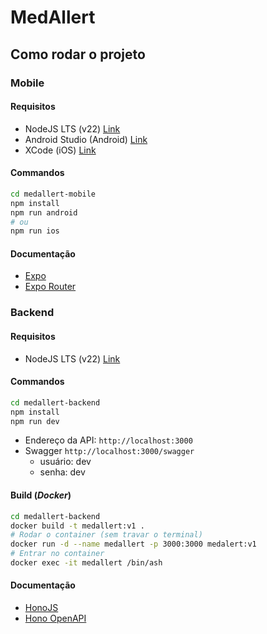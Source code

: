 # MedAllert

## **Como rodar o projeto**

### **Mobile**

#### **Requisitos**

- NodeJS LTS (v22) [Link](https://nodejs.org/en/download)
- Android Studio (Android) [Link](https://developer.android.com/studio/install?hl=pt-br)
- XCode (iOS) [Link](https://developer.apple.com/documentation/safari-developer-tools/installing-xcode-and-simulators)

#### **Commandos**

```sh
cd medallert-mobile
npm install
npm run android
# ou
npm run ios
```

#### **Documentação**

- [Expo](https://docs.expo.dev/get-started/start-developing/)
- [Expo Router](https://docs.expo.dev/versions/latest/sdk/router/)

### **Backend**

#### **Requisitos**

- NodeJS LTS (v22) [Link](https://nodejs.org/en/download)

#### **Commandos**

```sh
cd medallert-backend
npm install
npm run dev
```

- Endereço da API: `http://localhost:3000`
- Swagger `http://localhost:3000/swagger`
  - usuário: dev
  - senha: dev

#### **Build (_Docker_)**

```sh
cd medallert-backend
docker build -t medallert:v1 .
# Rodar o container (sem travar o terminal)
docker run -d --name medallert -p 3000:3000 medalert:v1
# Entrar no container
docker exec -it medallert /bin/ash
```

#### **Documentação**

- [HonoJS](https://hono.dev/docs/)
- [Hono OpenAPI](https://hono.dev/examples/hono-openapi)
